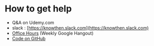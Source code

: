 # How to get help

- Q&A on Udemy.com
- slack : [https://knowthen.slack.com](https://knowthen.slack.com)
- [Office Hours](http://knowthen.com/office-hours) (Weekly Google Hangout)
- [Code on GitHub](https://github.com/knowthen/fpjs)

